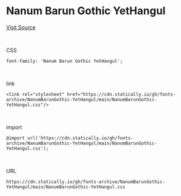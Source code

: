 # Nanum Barun Gothic YetHangul

[Visit Source](https://hangeul.naver.com/font)

&nbsp;

CSS

```
font-family: 'Nanum Barun Gothic YetHangul';
```

&nbsp;

link

```
<link rel="stylesheet" href="https://cdn.statically.io/gh/fonts-archive/NanumBarunGothic-YetHangul/main/NanumBarunGothic-YetHangul.css"/>
```

&nbsp;

import

```
@import url('https://cdn.statically.io/gh/fonts-archive/NanumBarunGothic-YetHangul/main/NanumBarunGothic-YetHangul.css');
```

&nbsp;

URL

```
https://cdn.statically.io/gh/fonts-archive/NanumBarunGothic-YetHangul/main/NanumBarunGothic-YetHangul.css
```
